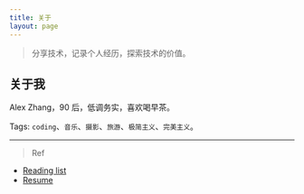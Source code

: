 ```yaml
---
title: 关于
layout: page
---
```


> 分享技术，记录个人经历，探索技术的价值。

## 关于我

Alex Zhang，90 后，低调务实，喜欢喝早茶。

Tags: `coding`、`音乐`、`摄影`、`旅游`、`极简主义`、`完美主义`。

----

> Ref

- [Reading list](/read-list)
- [Resume](/resume)

